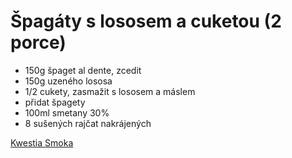 # Špagáty s lososem a cuketou (2 porce)

* 150g špaget al dente, zcedit
* 150g uzeného lososa
* 1/2 cukety, zasmažit s lososem a máslem
* přidat špagety
* 100ml smetany 30%
* 8 sušených rajčat nakrájených

[Kwestia Smoka](https://www.kwestiasmaku.com/przepis/makaron-z-lososiem-wedzonym-i-cukinia)
